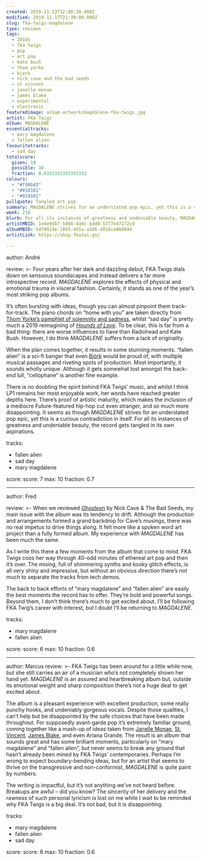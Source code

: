 ```yaml
---
created: 2019-11-13T12:00:20.000Z
modified: 2019-11-17T21:30:00.000Z
slug: fka-twigs-magdalene
type: reviews
tags:
  - 2010s
  - fka twigs
  - pop
  - art pop
  - kate bush
  - thom yorke
  - bjork
  - nick cave and the bad seeds
  - st vincent
  - janelle monae
  - james blake
  - experimental
  - electronic
featuredimage: album-artwork/magdalene-fka-twigs.jpg
artist: FKA Twigs
album: MAGDALENE
essentialtracks:
  - mary magdalene
  - fallen alien
favouritetracks:
  - sad day
totalscore:
  given: 19
  possible: 30
  fraction: 0.6333333333333333
colours:
  - "#f98b43"
  - "#010101"
  - "#010101"
pullquote: Tangled art pop
summary: MAGDALENE strives for an understated pop epic, yet this is a curious contradiction in itself. For all its instances of greatness and undeniable beauty, the record gets tangled in its own aspirations.
week: 216
blurb: For all its instances of greatness and undeniable beauty, MAGDALENE gets tangled in its own pop epic aspirations.
artistMBID: 1e4e9db7-5068-4a9c-bdd0-5777e47172c8
albumMBID: 5d78819e-18b5-4d1a-a286-d816ce868044
artistLink: https://shop.fkatwi.gs/

---
```


author: André

review: >-
  Four years after her dark and dazzling debut, FKA Twigs dials down on sensuous soundscapes and instead delivers a far more introspective record. *MAGDALENE* explores the effects of physical and emotional trauma in visceral fashion. Certainly, it stands as one of the year’s most striking pop albums. 
  
  It’s often bursting with ideas, though you can almost pinpoint them track-for-track. The piano chords on “home with you” are taken directly from [Thom Yorke’s pamphlet of solemnity and sadness](/reviews/thom-yorke-anima/), whilst “sad day” is pretty much a 2019 reimagining of [*Hounds of Love*](/reviews/kate-bush-hounds-of-love/). To be clear, this is far from a bad thing: there are worse influences to have than Radiohead and Kate Bush. However, I do think *MAGDALENE* suffers from a lack of originality.

  When the plan comes together, it results in some stunning moments. “fallen alien” is a sci-fi banger that even [Björk](/reviews/bjork-homogenic/) would be proud of, with multiple musical passages and riveting spots of production. Most importantly, it sounds wholly unique. Although it gets somewhat lost amongst the back-end lull, “cellophane” is another fine example. 
  
  There is no doubting the spirit behind FKA Twigs’ music, and whilst I think LP1 remains her most enjoyable work, her words have reached greater depths here. There’s proof of artistic maturity, which makes the inclusion of a mediocre Future-featured hip-hop cut even stranger, and so much more disappointing. It seems as though *MAGDALENE* strives for an understated pop epic, yet this is a curious contradiction in itself. For all its instances of greatness and undeniable beauty, the record gets tangled in its own aspirations.

tracks:
  - fallen alien
  - ­­sad day
  - ­­mary magdalene

score:
  score: 7
  max: 10
  fraction: 0.7

---
author: Fred

review: >-
  When we reviewed [*Ghosteen*](/reviews/nick-cave-and-the-bad-seeds-ghosteen/) by Nick Cave & The Bad Seeds, my main issue with the album was its tendency to drift. Although the production and arrangements formed a grand backdrop for Cave’s musings, there was no real impetus to drive things along. It felt more like a spoken word art project than a fully formed album. My experience with *MAGDALENE* has been much the same.

  As I write this there a few moments from the album that come to mind. FKA Twigs coos her way through 40-odd minutes of ethereal art pop and then it’s over. The mixing, full of shimmering synths and kooky glitch effects, is all very shiny and impressive, but without an obvious direction there’s not much to separate the tracks from tech demos.

  The back to back efforts of “mary magdalene” and “fallen alien” are easily the best moments the record has to offer. They’re bold and powerful songs. Beyond them, I don’t think there’s much to get excited about. I’ll be following FKA Twig’s career with interest, but I doubt I’ll be returning to *MAGDALENE*.

tracks:
  - mary magdalene
  - ­­fallen alien

score:
  score: 6
  max: 10
  fraction: 0.6

---
author: Marcus
review: >-
  FKA Twigs has been around for a little while now, but she still carries an air of a musician who’s not completely shown her hand yet. *MAGDALENE* is an assured and heartbreaking album but, outside its emotional weight and sharp composition there’s not a huge deal to get excited about.

  The album is a pleasant experience with excellent production, some really punchy hooks, and undeniably gorgeous vocals. Despite those qualities, I can’t help but be disappointed by the safe choices that have been made throughout. For supposedly avant-garde pop it’s extremely familiar ground, coming together like a mash-up of ideas taken from [Janelle Monae](/reviews/janelle-monae-dirty-computer/), [St. Vincent](/reviews/st-vincent-masseduction/), [James Blake](/reviews/james-blake-assume-form/), and even Ariana Grande. The result is an album that sounds great and has some brilliant moments, particularly on “mary magdalene” and “fallen alien”, but never seems to break any ground that hasn’t already been mined by FKA Twigs’ contemporaries. Perhaps I’m wrong to expect boundary-bending ideas, but for an artist that seems to thrive on the transgressive and non-conformist, *MAGDALENE* is quite paint by numbers.

  The writing is impactful, but it’s not anything we’ve not heard before. Breakups are awful – did you know? The sincerity of her delivery and the rawness of such personal lyricism is lost on me while I wait to be reminded why FKA Twigs is a big deal. It’s not bad, but it is disappointing.

tracks:
  - mary magdalene
  - ­­fallen alien
  - ­­sad day

score:
  score: 6
  max: 10
  fraction: 0.6

